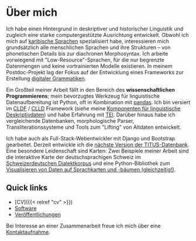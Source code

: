 # Über mich

Ich habe einen Hintergrund in deskriptiver und historischer Linguistik und zugleich eine starke computergestützte Ausrichtung entwickelt.
Obwohl ich mich auf [karibische Sprachen](https://glottolog.org/resource/languoid/id/cari1283) spezialisiert habe, interessieren mich grundsätzlich alle menschlichen Sprachen und ihre Strukturen – von phonetischen Details bis zur diachronen Morphosyntax.
Ich arbeite vorwiegend mit "Low-Resource"-Sprachen, für die nur begrenzte Datenmengen und keine vortrainierten Modelle existieren.
In meinem Postdoc-Projekt lag der Fokus auf der Entwicklung eines Frameworks zur Erstellung [digitaler Grammatiken](< relref "digital-grammars" >).

Ein Großteil meiner Arbeit fällt in den Bereich des **wissenschaftlichen Programmierens**; mein bevorzugtes Werkzeug für linguistische Datenaufbereitung ist Python, oft in Kombination mit [pandas](https://pandas.pydata.org/).
Ich bin versiert im [CLDF](https://cldf.clld.org/) / [CLLD](https://clld.org/) Framework (siehe meine [Komponenten für linguistische Deskriptivdaten](/cldf-ldd/)) und habe Erfahrung mit [TEI](https://www.tei-c.org/).
Darüber hinaus habe ich vergleichende Datenbanken, morphologische Parser, Transliterationssysteme und Tools zum "Lifting" von Altdaten entwickelt.

Ich habe auch als Full-Stack-Webentwickler mit Django und Bootstrap gearbeitet.
Derzeit entwickle ich die [nächste Version der TITUS-Datenbank](https://titus2.uni-frankfurt.de/).
Eine besondere Leidenschaft sind Karten: Zwei Beispiele meiner Arbeit sind die interaktive Karte der deutschsprachigen Schweiz im [Schweizerdeutschen Dialektkorpus](https://chmk.ch/de/) und eine Python-Bibliothek zum [Visualisieren von Daten auf Sprachkarten und -bäumen (gleichzeitig!)](https://lingtreemaps.readthedocs.io/en/latest/examples.html).

## Quick links

- [CV]({{< relref "cv" >}})
- [Software](< relref "software" >)
- [Veröffentlichungen](< relref "research" >)

Bei Interesse an einer Zusammenarbeit freue ich mich über eine [Kontaktaufnahme](mailto:florianmatter@mailbox.org).
